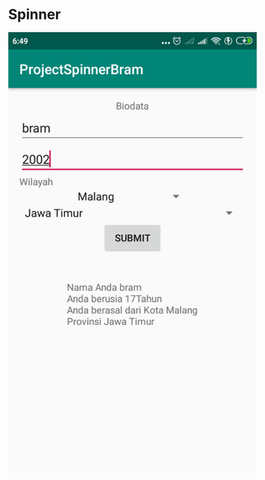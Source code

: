# Spinner
![alt text](https://github.com/DannyBramantyo9/Spinner/blob/master/Screenshot_2019-02-28-06-49-14-071_com.example.brammax.projectspinnerbram.png) <br>
